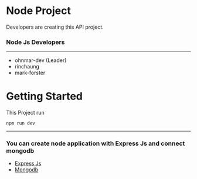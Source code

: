 # **Node Project**
Developers are creating this API project.
### **Node Js Developers**
---
- ohnmar-dev (Leader)
- rinchaung
- mark-forster
# Getting Started
This Project run
```
npm run dev
```
---
### You can create node application with Express Js and connect mongodb
- [Express Js](https://expressjs.com/)
- [Mongodb](https://www.mongodb.com/)